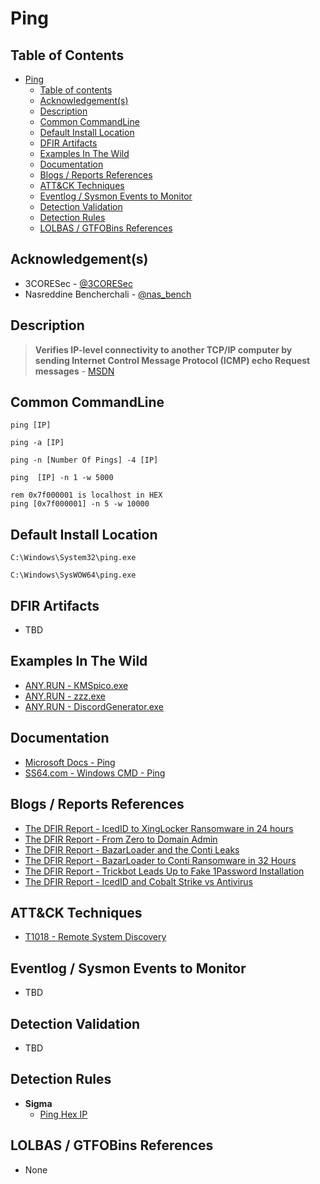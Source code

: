# Ping

## Table of Contents

- [Ping](#ping)
  - [Table of contents](#table-of-contents)
  - [Acknowledgement(s)](#acknowledgements)
  - [Description](#description)
  - [Common CommandLine](#common-commandline)
  - [Default Install Location](#default-install-location)
  - [DFIR Artifacts](#dfir-artifacts)
  - [Examples In The Wild](#examples-in-the-wild)
  - [Documentation](#documentation)
  - [Blogs / Reports References](#blogs--reports-references)
  - [ATT&CK Techniques](#attck-techniques)
  - [Eventlog / Sysmon Events to Monitor](#eventlog--sysmon-events-to-monitor)
  - [Detection Validation](#detection-validation)
  - [Detection Rules](#detection-rules)
  - [LOLBAS / GTFOBins References](#lolbas--gtfobins-references)

## Acknowledgement(s)

- 3CORESec - [@3CORESec](https://twitter.com/3CORESec)
- Nasreddine Bencherchali - [@nas_bench](https://twitter.com/nas_bench)

## Description

> **Verifies IP-level connectivity to another TCP/IP computer by sending Internet Control Message Protocol (ICMP) echo Request messages** - [MSDN](https://docs.microsoft.com/en-us/windows-server/administration/windows-commands/ping)

## Common CommandLine

```batch
ping [IP]

ping -a [IP]

ping -n [Number Of Pings] -4 [IP]

ping  [IP] -n 1 -w 5000

rem 0x7f000001 is localhost in HEX
ping [0x7f000001] -n 5 -w 10000
```

## Default Install Location

```batch
C:\Windows\System32\ping.exe

C:\Windows\SysWOW64\ping.exe
```

## DFIR Artifacts

- TBD

## Examples In The Wild

- [ANY.RUN - КМSрiсо.exe](https://app.any.run/tasks/d1288af2-f988-49e6-90fa-a9a8d8e8dad1/)
- [ANY.RUN - zzz.exe](https://app.any.run/tasks/bdb2a716-bf17-479d-95c0-0af2e688852a/)
- [ANY.RUN - DiscordGenerator.exe](https://app.any.run/tasks/8a5aed7f-b6dd-45a2-858d-de6f5b76d5da/)

## Documentation

- [Microsoft Docs - Ping](https://docs.microsoft.com/en-us/windows-server/administration/windows-commands/ping)
- [SS64.com - Windows CMD - Ping](https://ss64.com/nt/ping.html)

## Blogs / Reports References

- [The DFIR Report - IcedID to XingLocker Ransomware in 24 hours](https://thedfirreport.com/2021/10/18/icedid-to-xinglocker-ransomware-in-24-hours/)
- [The DFIR Report - From Zero to Domain Admin](https://thedfirreport.com/2021/11/01/from-zero-to-domain-admin/)
- [The DFIR Report - BazarLoader and the Conti Leaks](https://thedfirreport.com/2021/10/04/bazarloader-and-the-conti-leaks/)
- [The DFIR Report - BazarLoader to Conti Ransomware in 32 Hours](https://thedfirreport.com/2021/09/13/bazarloader-to-conti-ransomware-in-32-hours/)
- [The DFIR Report - Trickbot Leads Up to Fake 1Password Installation](https://thedfirreport.com/2021/08/16/trickbot-leads-up-to-fake-1password-installation/)
- [The DFIR Report - IcedID and Cobalt Strike vs Antivirus](https://thedfirreport.com/2021/07/19/icedid-and-cobalt-strike-vs-antivirus/)

## ATT&CK Techniques

- [T1018 - Remote System Discovery](https://attack.mitre.org/techniques/T1018/)

## Eventlog / Sysmon Events to Monitor

- TBD

## Detection Validation

- TBD

## Detection Rules

- **Sigma**
  - [Ping Hex IP](https://github.com/SigmaHQ/sigma/blob/master/rules/windows/process_creation/win_susp_ping_hex_ip.yml)

## LOLBAS / GTFOBins References

- None
